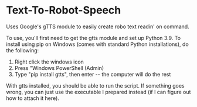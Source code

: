# Text-To-Robot-Speech
Uses Google's gTTS module to easily create robo text readin' on command.

To use, you'll first need to get the gtts module and set up Python 3.9. To install using pip on Windows (comes with standard Python installations), do the following: 
1. Right click the windows icon
2. Press "Windows PowerShell (Admin)
3. Type "pip install gtts", then enter -- the computer will do the rest

With gtts installed, you should be able to run the script. If something goes wrong, you can just use the executable I prepared instead (if I can figure out how to attach it here).
